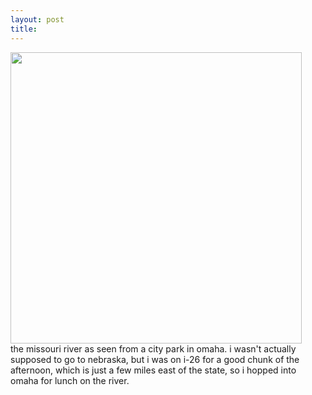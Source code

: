 ```yaml
---
layout: post
title: 
---
```


<a href="images/8.jpg"><img width=466 src="images/8.jpg"/></a><br/>
the missouri river as seen from a city park in omaha. i wasn't actually supposed to go to nebraska, but i was on i-26 for a good chunk of the afternoon, which is just a few miles east of the state, so i hopped into omaha for lunch on the river.

